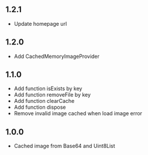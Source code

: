 ## 1.2.1

* Update homepage url

## 1.2.0

* Add CachedMemoryImageProvider

## 1.1.0

* Add function isExists by key
* Add function removeFile by key
* Add function clearCache
* Add function dispose
* Remove invalid image cached when load image error

## 1.0.0

* Cached image from Base64 and Uint8List
